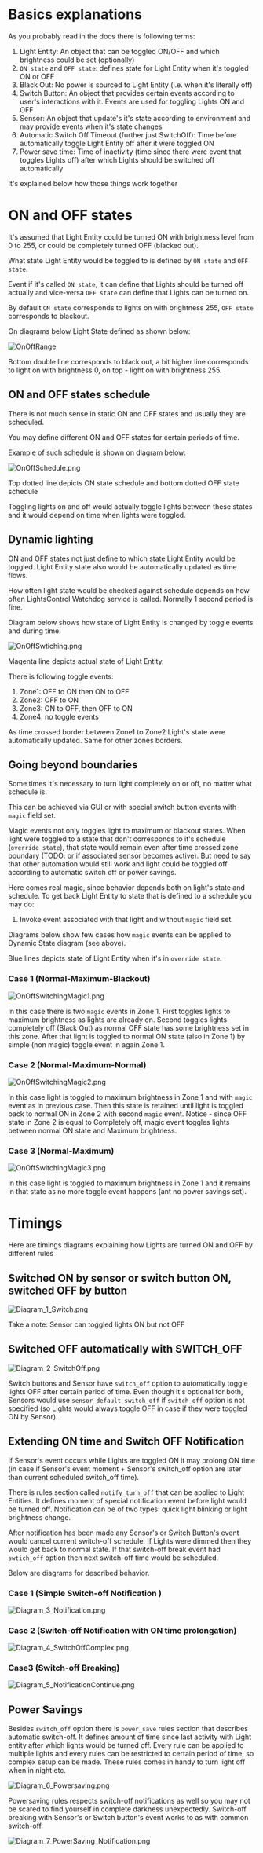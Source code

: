 # Basics explanations

As you probably read in the docs there is following terms:

1. Light Entity: An object that can be toggled ON/OFF and which brightness could be set (optionally)
2. `ON state` and `OFF state`: defines state for Light Entity when it's toggled ON or OFF
3. Black Out: No power is sourced to Light Entity (i.e. when it's literally off)
4. Switch Button: An object that provides certain events according to user's interactions with it. Events are used for toggling Lights ON and OFF
5. Sensor: An object that update's it's state according to environment and may provide events when it's state changes
6. Automatic Switch Off Timeout (further just SwitchOff): Time before automatically toggle Light Entity off after it were toggled ON
7. Power save time: Time of inactivity (time since there were event that toggles Lights off) after which Lights should be switched off automatically

It's explained below how those things work together

# ON and OFF states

It's assumed that Light Entity could be turned ON with brightness level from 0 to 255, or could be completely turned OFF
(blacked out).

What state Light Entity would be toggled to is defined by `ON state` and `OFF state`.

Event if it's called `ON state`, it can define that Lights should be turned off actually and vice-versa
`OFF state` can define that Lights can be turned on.

By default `ON state` corresponds to lights on with brightness 255, `OFF state` corresponds to blackout.

On diagrams below Light State defined as shown below:

![OnOffRange](images\OnOffRange.png)

Bottom double line corresponds to black out, a bit higher line corresponds to light on with brightness 0, 
on top - light on with brightness 255.

## ON and OFF states schedule

There is not much sense in static ON and OFF states and usually they are scheduled.

You may define different ON and OFF states for certain periods of time.

Example of such schedule is shown on diagram below:

![OnOffSchedule.png](images\OnOffSchedule.png)

Top dotted line depicts ON state schedule and  bottom dotted OFF state schedule

Toggling lights on and off would actually toggle lights between these states and it would depend
on time when lights were toggled.

## Dynamic lighting

ON and OFF states not just define to which state Light Entity would be toggled. 
Light Entity state also would be automatically updated as time flows. 

How often light state would be checked against schedule depends on how often LightsControl Watchdog 
service is called. Normally 1 second period is fine.

Diagram below shows how state of Light Entity is changed by toggle events and during time.

![OnOffSwtiching.png](images\OnOffSwtiching.png)

Magenta line depicts actual state of Light Entity.

There is following toggle events:
1. Zone1: OFF to ON then ON to OFF
2. Zone2: OFF to ON
3. Zone3: ON to OFF, then OFF to ON
4. Zone4: no toggle events

As time crossed border between Zone1 to Zone2 Light's state were automatically updated.
Same for other zones borders.

## Going beyond boundaries

Some times it's necessary to turn light completely on or off, no matter what schedule is.

This can be achieved via GUI or with special switch button events with `magic` field set.

Magic events not only toggles light to maximum or blackout states.
When light were toggled to a state that don't corresponds to it's schedule (`override state`), 
that state would remain even after time crossed zone boundary (TODO: or if associated sensor 
becomes active). But need to say that other automation would still work and 
light could be toggled off according to automatic switch off or power savings.

Here comes real magic, since behavior depends both on light's state and schedule.
To get back Light Entity to state that is defined to a schedule you may do:

1. Invoke event associated with that light and without `magic` field set.

Diagrams below show few cases how `magic` events can be applied to Dynamic State diagram (see above).

Blue lines depicts state of Light Entity when it's in `override state`.

### Case 1 (Normal-Maximum-Blackout)

![OnOffSwitchingMagic1.png](images/OnOffSwitchingMagic1.png)

In this case there is two `magic` events in Zone 1. First toggles lights to maximum brightness as lights are already on. Second toggles lights
completely off (Black Out) as normal OFF state has some brightness set in this zone. After that light is toggled to normal ON state (also in Zone 1) by simple (non magic) toggle event in again Zone 1.

### Case 2 (Normal-Maximum-Normal)

![OnOffSwitchingMagic2.png](images/OnOffSwitchingMagic2.png)

In this case light is toggled to maximum brightness in Zone 1 and with `magic` event as in previous case. Then this state is retained until light is toggled back to normal ON in Zone 2 with second `magic` event. Notice - since OFF state in Zone 2 is equal to Completely off, magic event toggles lights between normal ON state and Maximum brightness.

### Case 3 (Normal-Maximum)

![OnOffSwitchingMagic3.png](images/OnOffSwitchingMagic3.png)

In this case light is toggled to maximum brightness in Zone 1 and it remains in that state as no more toggle event happens (ant no power savings set).

# Timings

Here are timings diagrams explaining how Lights are turned ON and OFF by different rules

## Switched ON by sensor or switch button ON, switched OFF by button

![Diagram_1_Switch.png](images/Diagram_1_Switch.png)

Take a note: Sensor can toggled lights ON but not OFF

## Switched OFF automatically with SWITCH_OFF

![Diagram_2_SwitchOff.png](images/Diagram_2_SwitchOff.png)

Switch buttons and Sensor have `switch_off` option to automatically toggle lights OFF after certain period of time. Even though it's optional for both, Sensors would use `sensor_default_switch_off` if `switch_off` option is not specified (so Lights would always toggle OFF in case if they were toggled ON by Sensor). 

## Extending ON time and Switch OFF Notification

If Sensor's event occurs while Lights are toggled ON it may prolong ON time (in case if Sensor's event moment + Sensor's switch_off option are later than current scheduled switch_off time).

There is rules section called `notify_turn_off` that can be applied to Light Entities. It defines moment of special notification event before light would be turned off. Notification can be of two types: quick light blinking or light brightness change.

After notification has been made any Sensor's or Switch Button's event would cancel current switch-off schedule. If Lights were dimmed then they would get back to normal state. If that switch-off break event had `swtich_off` option then next switch-off time would be scheduled.

Below are diagrams for described behavior.

### Case 1 (Simple Switch-off Notification )

![Diagram_3_Notification.png](images/Diagram_3_Notification.png)

### Case 2 (Switch-off Notification with ON time prolongation)

![Diagram_4_SwitchOffComplex.png](images/Diagram_4_SwitchOffComplex.png)

### Case3 (Switch-off Breaking)

![Diagram_5_NotificationContinue.png](images/Diagram_5_NotificationContinue.png)

## Power Savings

Besides `switch_off` option there is `power_save` rules section that describes automatic switch-off. It defines amount of time since last activity with Light entity after which lights would be turned off. Every rule can be applied to multiple lights and every rules can be restricted to certain period of time, so complex setup can be made. These rules comes in handy to turn light off when in night etc.

![Diagram_6_Powersaving.png](images/Diagram_6_Powersaving.png)

Powersaving rules respects switch-off notifications as well so you may not be scared to find yourself in complete darkness unexpectedly. Switch-off breaking with Sensor's or Switch button's event works to as with common switch-off.

![Diagram_7_PowerSaving_Notification.png](images/Diagram_7_PowerSaving_Notification.png)


